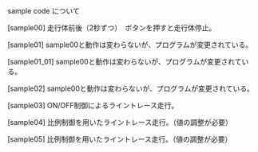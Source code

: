 sample code について

[sample00]
走行体前後（2秒ずつ）　ボタンを押すと走行体停止。

[sample01]
sample00と動作は変わらないが、プログラムが変更されている。

[sample01_01]
sample00と動作は変わらないが、プログラムが変更されている。

[sample02]
sample00と動作は変わらないが、プログラムが変更されている。

[sample03]
ON/OFF制御によるライントレース走行。

[sample04]
比例制御を用いたライントレース走行。（値の調整が必要）

[sample05]
比例制御を用いたライントレース走行。（値の調整が必要）



